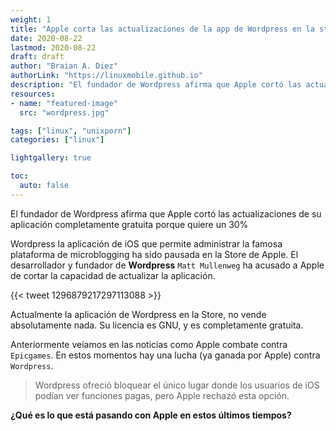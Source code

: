 ```yaml
---
weight: 1
title: "Apple corta las actualizaciones de la app de Wordpress en la store."
date: 2020-08-22
lastmod: 2020-08-22
draft: draft
author: "Braian A. Diez"
authorLink: "https://linuxmobile.github.io"
description: "El fundador de Wordpress afirma que Apple cortó las actualizaciones de su aplicación completamente gratuita porque quiere un 30%"
resources:
- name: "featured-image"
  src: "wordpress.jpg"

tags: ["linux", "unixporn"]
categories: ["linux"]

lightgallery: true

toc:
  auto: false
---
```


El fundador de Wordpress afirma que Apple cortó las actualizaciones de su aplicación completamente gratuita porque quiere un 30%


Wordpress la aplicación de iOS que permite administrar la famosa plataforma de microblogging ha sido pausada en la Store de Apple.
El desarrollador y fundador de **Wordpress** `Matt Mullenweg` ha acusado a Apple de cortar la capacidad de actualizar la aplicación. 


{{< tweet 1296879217297113088 >}}

Actualmente la aplicación de Wordpress en la Store, no vende absolutamente nada. Su licencia es GNU, y es completamente gratuita. 

Anteriormente veíamos en las noticias como Apple combate contra `Epicgames`. En estos momentos hay una lucha (ya ganada por Apple) contra `Wordpress`.

> Wordpress ofreció bloquear el único lugar donde los usuarios de iOS podían ver funciones pagas, pero Apple rechazó esta opción.

**¿Qué es lo que está pasando con Apple en estos últimos tiempos?**



<!--more-->

